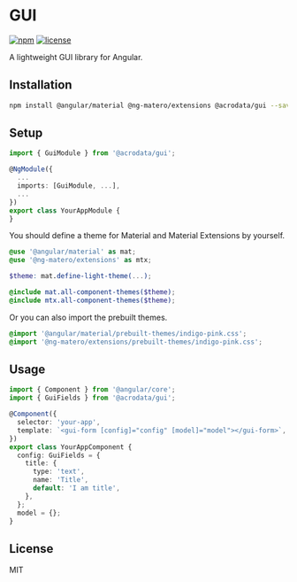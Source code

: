 # GUI

[![npm](https://img.shields.io/npm/v/@acrodata/gui.svg)](https://www.npmjs.com/package/@acrodata/gui)
[![license](https://img.shields.io/github/license/mashape/apistatus.svg)](https://github.com/acrodata/gui/blob/main/LICENSE)

A lightweight GUI library for Angular.

## Installation

```bash
npm install @angular/material @ng-matero/extensions @acrodata/gui --save
```

## Setup

```ts
import { GuiModule } from '@acrodata/gui';

@NgModule({
  ...
  imports: [GuiModule, ...],
  ...
})
export class YourAppModule {
}
```

You should define a theme for Material and Material Extensions by yourself.

```scss
@use '@angular/material' as mat;
@use '@ng-matero/extensions' as mtx;

$theme: mat.define-light-theme(...);

@include mat.all-component-themes($theme);
@include mtx.all-component-themes($theme);
```

Or you can also import the prebuilt themes.

```css
@import '@angular/material/prebuilt-themes/indigo-pink.css';
@import '@ng-matero/extensions/prebuilt-themes/indigo-pink.css';
```

## Usage

```ts
import { Component } from '@angular/core';
import { GuiFields } from '@acrodata/gui';

@Component({
  selector: 'your-app',
  template: `<gui-form [config]="config" [model]="model"></gui-form>`,
})
export class YourAppComponent {
  config: GuiFields = {
    title: {
      type: 'text',
      name: 'Title',
      default: 'I am title',
    },
  };
  model = {};
}
```

## License

MIT
